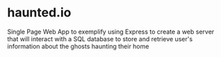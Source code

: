 # haunted.io
Single Page Web App to exemplify using Express to create a web server that will interact with a SQL database to store and retrieve user's information about the ghosts haunting their home
